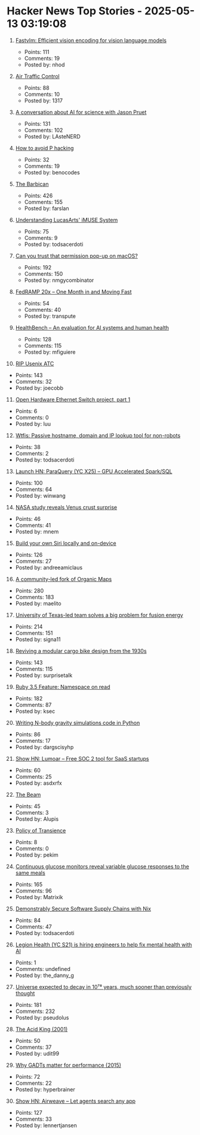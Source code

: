 # Hacker News Top Stories - 2025-05-13 03:19:08

1. [Fastvlm: Efficient vision encoding for vision language models](https://github.com/apple/ml-fastvlm)
   - Points: 111
   - Comments: 19
   - Posted by: nhod

2. [Air Traffic Control](https://computer.rip/2025-05-11-air-traffic-control.html)
   - Points: 88
   - Comments: 10
   - Posted by: 1317

3. [A conversation about AI for science with Jason Pruet](https://www.lanl.gov/media/publications/1663/0125-qa-jason-pruet)
   - Points: 131
   - Comments: 102
   - Posted by: LAsteNERD

4. [How to avoid P hacking](https://www.nature.com/articles/d41586-025-01246-1)
   - Points: 32
   - Comments: 19
   - Posted by: benocodes

5. [The Barbican](https://arslan.io/2025/05/12/barbican-estate/)
   - Points: 426
   - Comments: 155
   - Posted by: farslan

6. [Understanding LucasArts' iMUSE System](https://github.com/meshula/LabMidi/blob/main/LabMuse/imuse-technical.md)
   - Points: 75
   - Comments: 9
   - Posted by: todsacerdoti

7. [Can you trust that permission pop-up on macOS?](https://wts.dev/posts/tcc-who/)
   - Points: 192
   - Comments: 150
   - Posted by: nmgycombinator

8. [FedRAMP 20x – One Month in and Moving Fast](https://www.fedramp.gov/2025-04-24-fedramp-20x-one-month-in-and-moving-fast/)
   - Points: 54
   - Comments: 40
   - Posted by: transpute

9. [HealthBench – An evaluation for AI systems and human health](https://openai.com/index/healthbench/)
   - Points: 128
   - Comments: 115
   - Posted by: mfiguiere

10. [RIP Usenix ATC](https://bcantrill.dtrace.org/2025/05/11/rip-usenix-atc/)
   - Points: 143
   - Comments: 32
   - Posted by: joecobb

11. [Open Hardware Ethernet Switch project, part 1](https://serd.es/2025/05/08/Switch-project-pt1.html)
   - Points: 6
   - Comments: 0
   - Posted by: luu

12. [Wtfis: Passive hostname, domain and IP lookup tool for non-robots](https://github.com/pirxthepilot/wtfis)
   - Points: 38
   - Comments: 2
   - Posted by: todsacerdoti

13. [Launch HN: ParaQuery (YC X25) – GPU Accelerated Spark/SQL](undefined)
   - Points: 100
   - Comments: 64
   - Posted by: winwang

14. [NASA study reveals Venus crust surprise](https://science.nasa.gov/science-research/astromaterials/nasa-study-reveals-venus-crust-surprise/)
   - Points: 46
   - Comments: 41
   - Posted by: mnem

15. [Build your own Siri locally and on-device](https://thehyperplane.substack.com/p/build-your-own-siri-locally-on-device)
   - Points: 126
   - Comments: 27
   - Posted by: andreeamiclaus

16. [A community-led fork of Organic Maps](https://www.comaps.app/news/2025-05-12/3/)
   - Points: 280
   - Comments: 183
   - Posted by: maelito

17. [University of Texas-led team solves a big problem for fusion energy](https://news.utexas.edu/2025/05/05/university-of-texas-led-team-solves-a-big-problem-for-fusion-energy/)
   - Points: 214
   - Comments: 151
   - Posted by: signa11

18. [Reviving a modular cargo bike design from the 1930s](https://www.core77.com/posts/136773/Reviving-a-Modular-Cargo-Bike-Design-from-the-1930s)
   - Points: 143
   - Comments: 115
   - Posted by: surprisetalk

19. [Ruby 3.5 Feature: Namespace on read](https://bugs.ruby-lang.org/issues/21311)
   - Points: 182
   - Comments: 87
   - Posted by: ksec

20. [Writing N-body gravity simulations code in Python](https://alvinng4.github.io/grav_sim/5_steps_to_n_body_simulation/)
   - Points: 86
   - Comments: 17
   - Posted by: dargscisyhp

21. [Show HN: Lumoar – Free SOC 2 tool for SaaS startups](https://www.lumoar.com)
   - Points: 60
   - Comments: 25
   - Posted by: asdxrfx

22. [The Beam](https://www.erlang-solutions.com/blog/the-beam-erlangs-virtual-machine/)
   - Points: 45
   - Comments: 3
   - Posted by: Alupis

23. [Policy of Transience](https://www.chiark.greenend.org.uk/~sgtatham/quasiblog/transience/)
   - Points: 8
   - Comments: 0
   - Posted by: pekim

24. [Continuous glucose monitors reveal variable glucose responses to the same meals](https://examine.com/research-feed/study/1jjKq1/)
   - Points: 165
   - Comments: 96
   - Posted by: Matrixik

25. [Demonstrably Secure Software Supply Chains with Nix](https://nixcademy.com/posts/secure-supply-chain-with-nix/)
   - Points: 84
   - Comments: 47
   - Posted by: todsacerdoti

26. [Legion Health (YC S21) is hiring engineers to help fix mental health with AI](https://www.workatastartup.com/jobs/75011)
   - Points: 1
   - Comments: undefined
   - Posted by: the_danny_g

27. [Universe expected to decay in 10⁷⁸ years, much sooner than previously thought](https://phys.org/news/2025-05-universe-decay-years-sooner-previously.html)
   - Points: 181
   - Comments: 232
   - Posted by: pseudolus

28. [The Acid King (2001)](https://www.rollingstone.com/feature/acid-lsd-king-william-leonard-pickard-prison-pete-wilkinson-184390/)
   - Points: 50
   - Comments: 37
   - Posted by: udit99

29. [Why GADTs matter for performance (2015)](https://blog.janestreet.com/why-gadts-matter-for-performance/)
   - Points: 72
   - Comments: 22
   - Posted by: hyperbrainer

30. [Show HN: Airweave – Let agents search any app](https://github.com/airweave-ai/airweave)
   - Points: 127
   - Comments: 33
   - Posted by: lennertjansen

